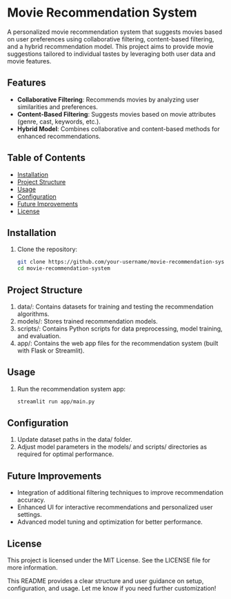# Movie Recommendation System

A personalized movie recommendation system that suggests movies based on user preferences using collaborative filtering, content-based filtering, and a hybrid recommendation model. This project aims to provide movie suggestions tailored to individual tastes by leveraging both user data and movie features.

## Features

- **Collaborative Filtering**: Recommends movies by analyzing user similarities and preferences.
- **Content-Based Filtering**: Suggests movies based on movie attributes (genre, cast, keywords, etc.).
- **Hybrid Model**: Combines collaborative and content-based methods for enhanced recommendations.

## Table of Contents

- [Installation](#installation)
- [Project Structure](#project-structure)
- [Usage](#usage)
- [Configuration](#configuration)
- [Future Improvements](#future-improvements)
- [License](#license)

## Installation

1. Clone the repository:
   ```bash
   git clone https://github.com/your-username/movie-recommendation-system.git
   cd movie-recommendation-system

## Project Structure

1. data/: Contains datasets for training and testing the recommendation algorithms.
2. models/: Stores trained recommendation models.
3. scripts/: Contains Python scripts for data preprocessing, model training, and evaluation.
4. app/: Contains the web app files for the recommendation system (built with Flask or Streamlit).

## Usage

1. Run the recommendation system app:
    ```bash
    streamlit run app/main.py

## Configuration

1. Update dataset paths in the data/ folder.
2. Adjust model parameters in the models/ and scripts/ directories as required for optimal performance.

## Future Improvements

- Integration of additional filtering techniques to improve recommendation accuracy.
- Enhanced UI for interactive recommendations and personalized user settings.
- Advanced model tuning and optimization for better performance.

## License
This project is licensed under the MIT License. See the LICENSE file for more information.

This README provides a clear structure and user guidance on setup, configuration, and usage. Let me know if you need further customization!

